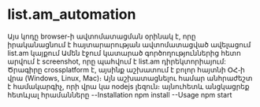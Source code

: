 # list.am_automation
Այս կոդը browser-ի ավտոմատացման օրինակ է, որը իրականացնում է հայտարարության ավտոմատացված ավելացում list.am կայքում
Ամեն էջում կատարած գործողություններից հետո արվում է screenshot, որը պահվում է list.am դիրեկտորիայում:
Ծրագիրը crossplatform է, այսինք աշխատում է բոլոր հայտնի ՕՀ֊ի վրա (Windows, Linux, Mac)։
Այն աշխատացնելու համար անհրաժեշտ է համակարգիչ, որի վրա կա nodejs լեզուն։ այնուհետև անցկացրեք հետևյալ հրամանները
--Installation
npm install
--Usage
npm start
